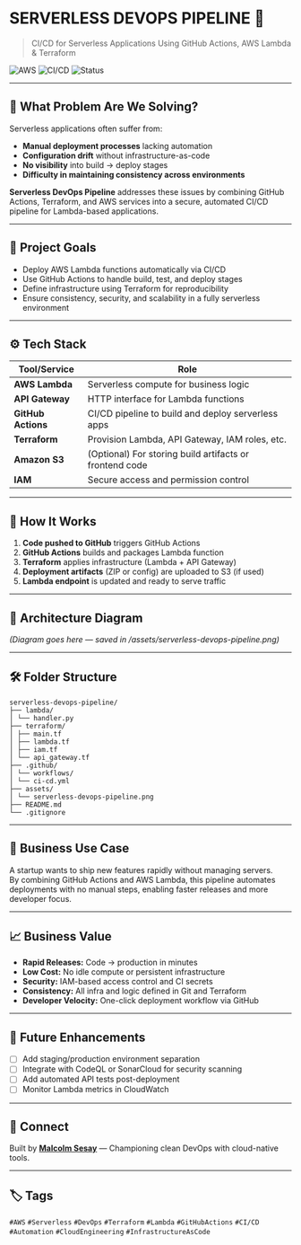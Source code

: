 # SERVERLESS DEVOPS PIPELINE 🚀  
> CI/CD for Serverless Applications Using GitHub Actions, AWS Lambda & Terraform

![AWS](https://img.shields.io/badge/Built%20With-AWS-orange?style=for-the-badge&logo=amazonaws)
![CI/CD](https://img.shields.io/badge/CI/CD-GitHub%20Actions-blueviolet?style=for-the-badge)
![Status](https://img.shields.io/badge/Status-Completed-success?style=for-the-badge)

---

## 📌 What Problem Are We Solving?

Serverless applications often suffer from:

- **Manual deployment processes** lacking automation
- **Configuration drift** without infrastructure-as-code
- **No visibility** into build → deploy stages
- **Difficulty in maintaining consistency across environments**

**Serverless DevOps Pipeline** addresses these issues by combining GitHub Actions, Terraform, and AWS services into a secure, automated CI/CD pipeline for Lambda-based applications.

---

## 🎯 Project Goals

- Deploy AWS Lambda functions automatically via CI/CD
- Use GitHub Actions to handle build, test, and deploy stages
- Define infrastructure using Terraform for reproducibility
- Ensure consistency, security, and scalability in a fully serverless environment

---

## ⚙️ Tech Stack

| Tool/Service           | Role                                                      |
|------------------------|-----------------------------------------------------------|
| **AWS Lambda**         | Serverless compute for business logic                     |
| **API Gateway**        | HTTP interface for Lambda functions                       |
| **GitHub Actions**     | CI/CD pipeline to build and deploy serverless apps        |
| **Terraform**          | Provision Lambda, API Gateway, IAM roles, etc.            |
| **Amazon S3**          | (Optional) For storing build artifacts or frontend code   |
| **IAM**                | Secure access and permission control                      |

---

## 🔁 How It Works

1. **Code pushed to GitHub** triggers GitHub Actions
2. **GitHub Actions** builds and packages Lambda function
3. **Terraform** applies infrastructure (Lambda + API Gateway)
4. **Deployment artifacts** (ZIP or config) are uploaded to S3 (if used)
5. **Lambda endpoint** is updated and ready to serve traffic

---

## 🧩 Architecture Diagram

*(Diagram goes here — saved in /assets/serverless-devops-pipeline.png)*

---

## 🛠 Folder Structure

```
serverless-devops-pipeline/
├── lambda/
│ └── handler.py
├── terraform/
│ ├── main.tf
│ ├── lambda.tf
│ ├── iam.tf
│ └── api_gateway.tf
├── .github/
│ └── workflows/
│ └── ci-cd.yml
├── assets/
│ └── serverless-devops-pipeline.png
├── README.md
└── .gitignore
```
---

## 💼 Business Use Case

A startup wants to ship new features rapidly without managing servers.  
By combining GitHub Actions and AWS Lambda, this pipeline automates deployments with no manual steps, enabling faster releases and more developer focus.

---

## 📈 Business Value

- **Rapid Releases:** Code → production in minutes
- **Low Cost:** No idle compute or persistent infrastructure
- **Security:** IAM-based access control and CI secrets
- **Consistency:** All infra and logic defined in Git and Terraform
- **Developer Velocity:** One-click deployment workflow via GitHub

---

## 🔮 Future Enhancements

- [ ] Add staging/production environment separation
- [ ] Integrate with CodeQL or SonarCloud for security scanning
- [ ] Add automated API tests post-deployment
- [ ] Monitor Lambda metrics in CloudWatch

---

## 🤝 Connect

Built by **[Malcolm Sesay](https://www.linkedin.com/in/malcolmsesay/)** — Championing clean DevOps with cloud-native tools.

---

## 🏷️ Tags

`#AWS` `#Serverless` `#DevOps` `#Terraform` `#Lambda` `#GitHubActions` `#CI/CD` `#Automation` `#CloudEngineering` `#InfrastructureAsCode`

